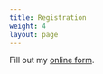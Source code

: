 ```yaml
---
title: Registration
weight: 4
layout: page
---
```


<div id="wufoo-z170bjsu0w3tf8t">
Fill out my <a href="https://telerikdevelopernetwork.wufoo.com/forms/z170bjsu0w3tf8t">online form</a>.
</div>
<script type="text/javascript">var z170bjsu0w3tf8t;(function(d, t) {
var s = d.createElement(t), options = {
'userName':'telerikdevelopernetwork',
'formHash':'z170bjsu0w3tf8t',
'autoResize':true,
'height':'340',
'async':true,
'host':'wufoo.com',
'header':'show',
'ssl':true};
s.src = ('https:' == d.location.protocol ? 'https://' : 'http://') + 'www.wufoo.com/scripts/embed/form.js';
s.onload = s.onreadystatechange = function() {
var rs = this.readyState; if (rs) if (rs != 'complete') if (rs != 'loaded') return;
try { z170bjsu0w3tf8t = new WufooForm();z170bjsu0w3tf8t.initialize(options);z170bjsu0w3tf8t.display(); } catch (e) {}};
var scr = d.getElementsByTagName(t)[0], par = scr.parentNode; par.insertBefore(s, scr);
})(document, 'script');</script>
